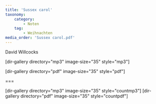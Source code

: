 ```yaml
---
title: 'Sussex carol'
taxonomy:
    category:
        - Noten
    tag:
        - Weihnachten
media_order: 'Sussex carol.pdf'
---
```


David Willcocks

[dir-gallery directory="mp3" image-size="35" style="mp3"]

[dir-gallery directory="pdf" image-size="35" style="pdf"]

===

[dir-gallery directory="mp3" image-size="35" style="countmp3"]
[dir-gallery directory="pdf" image-size="35" style="countpdf"]